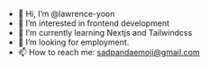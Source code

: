 - 👋 Hi, I’m @lawrence-yoon
- 👀 I’m interested in frontend development
- 🌱 I’m currently learning Nextjs and Tailwindcss
- 💞️ I’m looking for employment.
- 📫 How to reach me: sadpandaemoji@gmail.com

